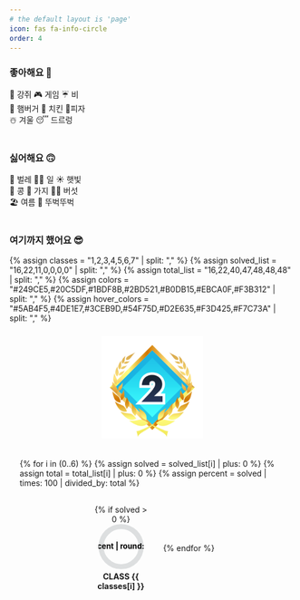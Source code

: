 ```yaml
---
# the default layout is 'page'
icon: fas fa-info-circle
order: 4
---
```


### 좋아해요 🙂
🐶 강쥐 🎮 게임 ☔️ 비\
🍔 햄버거 🍗 치킨 🍕피자\
☃️ 겨울 😴 드르렁\
<br>

### 싫어해요 🙃
🦟 벌레 🧑‍💻 일 ☀️ 햇빛\
🫘 콩 🍆 가지 🍄‍🟫 버섯\
🏖️ 여름 🚶 뚜벅뚜벅\
<br>

### 여기까지 했어요 😎
{% assign classes = "1,2,3,4,5,6,7" | split: "," %}
{% assign solved_list = "16,22,11,0,0,0,0" | split: "," %}
{% assign total_list = "16,22,40,47,48,48,48" | split: "," %}
{% assign colors = "#249CE5,#20C5DF,#1BDF8B,#2BD521,#B0DB15,#EBCA0F,#F3B312" | split: "," %}
{% assign hover_colors = "#5AB4F5,#4DE1E7,#3CEB9D,#54F75D,#D2E635,#F3D425,#F7C73A" | split: "," %}

<div class="progress-wrap">
  <div class="badge-box">
    <a href="https://solved.ac/class">
      <img src="/assets/class/c2g.svg" alt="현재 진행 배지" width="180"/>
    </a>
  </div>

  <div class="charts">
    <div class="chart-container">
      {% for i in (0..6) %}
        {% assign solved = solved_list[i] | plus: 0 %}
        {% assign total = total_list[i] | plus: 0 %}
        {% assign percent = solved | times: 100 | divided_by: total %}
        <div class="chart-item" style="--chart-color: {{ colors[i] }}; --chart-hover-color: {{ hover_colors[i] }}; --percent: {{ percent }}">
          {% if solved > 0 %}
            <svg viewBox="0 0 36 36" class="circular-chart clickable" onclick="location.href='/categories/class-{{ classes[i] }}'">
          {% else %}
            <svg viewBox="0 0 36 36" class="circular-chart">
          {% endif %}
              <path class="circle-bg"
                    d="M18 2.0845
                       a 15.9155 15.9155 0 0 1 0 31.831
                       a 15.9155 15.9155 0 0 1 0 -31.831"/>
              <path class="circle"
                    stroke-dasharray="{{ percent | round: 1 }}, 100"
                    d="M18 2.0845
                       a 15.9155 15.9155 0 0 1 0 31.831
                       a 15.9155 15.9155 0 0 1 0 -31.831"/>
              <text x="18" y="18" class="percentage">
                {{ percent | round: 1 }}%
              </text>
              <text x="18" y="18" class="ratio">
                {{ solved }}/{{ total }}
              </text>
            </svg>
          <div class="chart-title">CLASS {{ classes[i] }}</div>
        </div>
      {% endfor %}
    </div>
  </div>
</div>

<style>
.progress-wrap{
  display:flex;
  flex-direction: column;
  align-items:center;
  gap:20px;
  margin-top:24px;
}

.badge-box img{
  width:180px;
  height:auto;
  display:block;
}

.charts{
  border:1px solid var(--text-color);
  border-radius:16px;
  padding:16px 18px;
}

.chart-container{
  display:flex;
  flex-wrap: nowrap; 
  gap:20px;
  justify-content: center;
  align-items:center;
}

.chart-item{
  text-align:center;
  width: 92px;
  position:relative;
  padding:10px 6px;
  border-radius:12px;
}

.circular-chart {
  display: block;
  margin: auto;
  max-width: 80px;
  transition: transform 0.15s ease;
}

.circular-chart:hover {
  animation: bounceScale 0.6s cubic-bezier(.28,.84,.42,1.2) forwards;
}

.circular-chart.clickable {
  cursor: pointer;
}

.circular-chart.clickable:active {
  transform: scale(0.95);
}

.circular-chart:hover .circle {
  stroke: var(--chart-hover-color);
}

.circular-chart:hover .percentage {
  opacity: 0;
}

.circular-chart:hover .ratio {
  opacity: 1;
}

@keyframes bounceScale {
  0%   { transform: scale(1); }
  40%  { transform: scale(1.15); }
  55%  { transform: scale(1.10); }
  70%  { transform: scale(1.13); }
  85%  { transform: scale(1.11); }
  100% { transform: scale(1.12); }
}

.circle-bg {
  fill: none;
  stroke: #dddfe0;
  stroke-width: 4;
}

.circle {
  fill: none;
  stroke: var(--chart-color);
  stroke-width: 4;
  stroke-linecap: round;
  stroke-dasharray: 0 100;
  animation: fillCircle 1.6s ease forwards;
  transition: stroke 0.3s ease;
}

@keyframes fillCircle {
  from { stroke-dasharray: 0, 100; }
  to { stroke-dasharray: var(--percent), 100; }
}

.percentage,
.ratio {
  font-size: 6px;
  text-anchor: middle;
  dominant-baseline: middle;
  font-weight: bold;
  pointer-events: none;
  transition: opacity 0.3s ease;
  fill: var(--text-color);
}

.ratio {
  opacity: 0;
}

.chart-title {
  margin-top: 4px;
  font-size: 14px;
  font-weight: bold;
}

@media (max-width: 1200px){
  .chart-container{
    flex-wrap: wrap;     
    justify-content: center;       
  }
  .chart-item{
    flex: 0 0 calc(25% - 20px);  
    max-width: 130px;        
  }
}

@media (max-width: 768px){
  .chart-container{
    gap:16px;
  }
  .chart-item{
    flex: 0 0 calc(33.333% - 16px); 
    max-width: 120px;
    width: auto;        
  }
  .circular-chart{ max-width: 70px; }
  .chart-title{ font-size: 12px; }
}

@media (max-width: 480px){
  .chart-container{ gap:12px; }
  .chart-item{
    flex: 0 0 calc(33.333% - 12px);  
    max-width: 110px;
  }
  .circular-chart{ max-width: 60px; }
  .chart-title{ font-size: 11px; }
}
</style>
